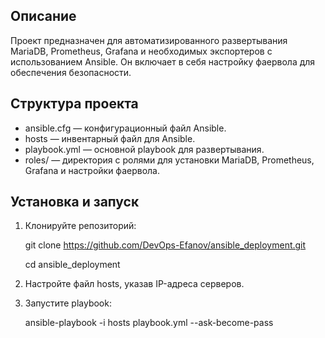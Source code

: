 ## Описание

Проект предназначен для автоматизированного развертывания MariaDB, Prometheus, Grafana и необходимых экспортеров с использованием Ansible. Он включает в себя настройку фаервола для обеспечения безопасности.

## Структура проекта

- ansible.cfg — конфигурационный файл Ansible.
- hosts — инвентарный файл для Ansible.
- playbook.yml — основной playbook для развертывания.
- roles/ — директория с ролями для установки MariaDB, Prometheus, Grafana и настройки фаервола.

## Установка и запуск

1. Клонируйте репозиторий:
   
   git clone https://github.com/DevOps-Efanov/ansible_deployment.git

   cd ansible_deployment

2. Настройте файл hosts, указав IP-адреса серверов.

3. Запустите playbook:
   
   ansible-playbook -i hosts playbook.yml --ask-become-pass
   
